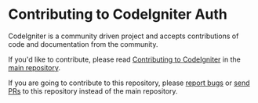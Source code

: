 # Contributing to CodeIgniter Auth

CodeIgniter is a community driven project and accepts contributions of
code and documentation from the community.

If you'd like to contribute, please read [Contributing to CodeIgniter](https://github.com/codeigniter4/CodeIgniter4/blob/develop/contributing/README.md)
in the [main repository](https://github.com/codeigniter4/CodeIgniter4).

If you are going to contribute to this repository, please [report bugs](https://github.com/codeigniter4/auth/issues/new?assignees=&labels=bug&template=bug_report.yml&title=Bug%3A+) or [send PRs](https://github.com/codeigniter4/auth/compare)
to this repository instead of the main repository.
